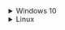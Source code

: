 <details>
  <summary>Windows 10</summary>
  
  ## To Install
  * Install [Git for Windows](https://gitforwindows.org/), accept defaults, change default text editor if desired.
  * Install [Visual Studio 2019](https://visualstudio.microsoft.com/vs/community/), check Desktop development with C++.
  * Install [MariaDB](https://mariadb.org/), use defaults, set a root password.
  * Install [Python 3](https://www.python.org/downloads/), check to add to PATH.
  * [Use a Git client to clone](https://github.com/topaz-next/topaz/wiki/Server-setup-and-maintenance-%5BWindows-10%5D#2-download-the-source-code) from URL https://github.com/topaz-next/topaz.git
  * Open in Explorer, **copy** all files in `topaz/conf/default/` into `topaz/conf/`.
  * Edit the new `login.conf`, `map.conf`, and `search_server.conf` files in `topaz/conf/` and change `mysql_password` to the password set during MariaDB setup.
  * Open the tools folder, shift+right-click, open Powershell.
  * Type:
  ```
  py -3 -m pip install -r requirements.txt
  py -3 dbtool.py
  ```
  * Follow the on-screen instructions.
  * Open the topaz root folder in VS2019.
  * Build the solution in VS2019.
  * Check the [CMake Build Guide](https://github.com/topaz-next/topaz/wiki/CMake-Build-Guide) if you're unsure about the build.

  ## To Update
  * Open the topaz folder in Explorer.
  * Shift+right-click, open Powershell.
  * Type:
  ```
  git stash
  git pull
  git stash pop
  cd tools
  py -3 dbtool.py update
  ```
  * Build the solution in VS2019.
</details>

<details>
  <summary>Linux</summary>
  
  ## To Install
  * Use your package manager to install the following packages or their equivalent (Debian packages listed): 
`g++-8 cmake mariadb-server libmariadbclient-dev libluajit-5.1-dev libzmq3-dev libssl-dev python3 python3-pip git`
  * Type:
  ```
  sudo mysql_secure_installation
  ```
  * Follow the instructions for setting up the DB.
  * Type (changing 'password' to your password of choice):
  ```
  sudo mysql -u root -p -e "CREATE USER 'topaz'@'localhost' IDENTIFIED BY 'password';CREATE DATABASE tpzdb;USE tpzdb;GRANT ALL PRIVILEGES ON tpzdb.* TO 'topaz'@'localhost';"
  git clone --recursive https://github.com/topaz-next/topaz.git
  cd topaz
  cp conf/default/* conf/
  ```
  * Edit the new `login.conf`, `map.conf`, and `search_server.conf` files in `topaz/conf/` and change `mysql_login` and `mysql_password` to the login/password set during MariaDB setup.
  * In the `topaz` dir, type:
  ```
  mkdir build
  cd build
  cmake ..
  make -j $(nproc)
  cd ../tools
  pip3 install -r requirements.txt
  python3 dbtool.py
  ```
  * Select 'Reset DB' and follow the instructions to "reset" the database.

  ## To Update
  * Open the `topaz` dir in a terminal.
  * Type:
  ```
  git stash
  git pull
  git stash pop
  cd build
  cmake ..
  make -j $(nproc)
  cd ../tools
  python3 dbtool.py update
  ```
</details>
